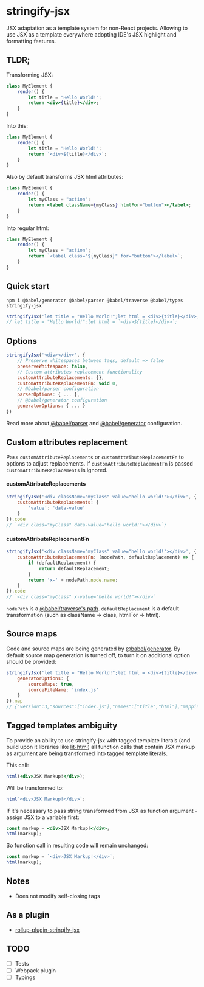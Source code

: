 # stringify-jsx
JSX adaptation as a template system for non-React projects. Allowing to use JSX as a template everywhere adopting IDE's JSX highlight and formatting features.

## TLDR;
Transforming JSX:
```jsx harmony
class MyElement {
    render() {
        let title = "Hello World!";
        return <div>{title}</div>;
    }
}
```
Into this:
```js
class MyElement {
    render() {
        let title = "Hello World!";
        return `<div>${title}</div>`;
    }
}
```

Also by default transforms JSX html attributes:
```jsx harmony
class MyElement {
    render() {
        let myClass = "action";
        return <label className={myClass} htmlFor="button"></label>;
    }
}
```
Into regular html:
```js
class MyElement {
    render() {
        let myClass = "action";
        return `<label class="${myClass}" for="button"></label>`;
    }
}
```

## Quick start
```
npm i @babel/generator @babel/parser @babel/traverse @babel/types stringify-jsx
```
```js
stringifyJsx('let title = "Hello World!";let html = <div>{title}</div>;').code
// let title = "Hello World!";let html = `<div>${title}</div>`;
```

## Options
```js
stringifyJsx('<div></div>', {
    // Preserve whitespaces between tags, default => false
    preserveWhitespace: false,
    // Custom attributes replacement functionality 
    customAttributeReplacements: {},
    customAttributeReplacementFn: void 0,
    // @babel/parser configuration
    parserOptions: { ... },
    // @babel/generator configuration
    generatorOptions: { ... }
})
```
Read more about [@babel/parser](https://babeljs.io/docs/en/babel-parser#options) and [@babel/generator](https://babeljs.io/docs/en/babel-generator#options) configuration.

## Custom attributes replacement
Pass ``customAttributeReplacements`` or ``customAttributeReplacementFn`` to options to adjust replacements. If ``customAttributeReplacementFn`` is passed ``customAttributeReplacements`` is ignored.

#### customAttributeReplacements
```js
stringifyJsx('<div className="myClass" value="hello world!"></div>', {
    customAttributeReplacements: {
        'value': 'data-value'
    }
}).code
// `<div class="myClass" data-value="hello world!"></div>`;
```

#### customAttributeReplacementFn
```js
stringifyJsx('<div className="myClass" value="hello world!"></div>', {
    customAttributeReplacementFn: (nodePath, defaultReplacement) => {
        if (defaultReplacement) {
            return defaultReplacement;
        }
        return 'x-' + nodePath.node.name;
    }
}).code
// `<div class="myClass" x-value="hello world!"></div>`
```
``nodePath`` is a [@babel/traverse's path](https://github.com/jamiebuilds/babel-handbook/blob/master/translations/en/plugin-handbook.md#paths). 
``defaultReplacement`` is a default transformation (such as className => class, htmlFor => html).

## Source maps
Code and source maps are being generated by [@babel/generator](https://babeljs.io/docs/en/babel-generator). By default source map generation is turned off, to turn it on additional option should be provided:
```js
stringifyJsx('let title = "Hello World!";let html = <div>{title}</div>;', {
    generatorOptions: {
        sourceMaps: true,
        sourceFileName: 'index.js'
    }
}).map
// {"version":3,"sources":["index.js"],"names":["title","html"],"mappings":"AAAA,IAAIA,KAAK,GAAG,cAAZ;AAA2B,IAAIC,IAAI,wBAAR","sourcesContent":["let title = \"Hello World!\";let html = <div>{title}</div>;"]}
```

## Tagged templates ambiguity
To provide an ability to use stringify-jsx with tagged template literals (and build upon it libraries like [lit-html](https://lit-html.polymer-project.org/)) all function calls that contain JSX markup as argument are being transformed into tagged template literals.

This call:
```jsx harmony
html(<div>JSX Markup!</div>);
```
Will be transformed to:
```js
html`<div>JSX Markup!</div>`; 
```
If it's necessary to pass string transformed from JSX as function argument - assign JSX to a variable first:
```jsx harmony
const markup = <div>JSX Markup!</div>;
html(markup);
```  
So function call in resulting code will remain unchanged:
```js
const markup = `<div>JSX Markup!</div>`;
html(markup);
``` 

## Notes
* Does not modify self-closing tags 

## As a plugin
* [rollup-plugin-stringify-jsx](https://github.com/TargetTaiga/rollup-plugin-stringify-jsx)

## TODO
- [ ] Tests
- [ ] Webpack plugin
- [ ] Typings
